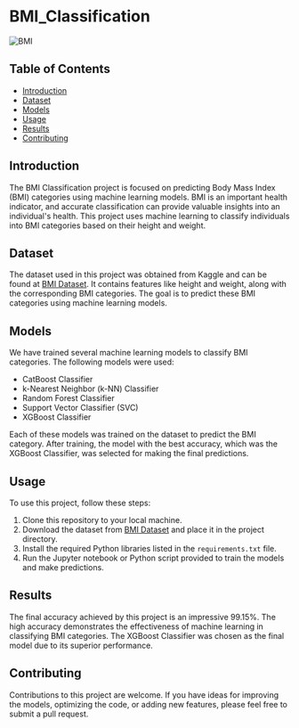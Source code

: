 # BMI_Classification

![BMI]([https://images.app.goo.gl/dVBXn3FHNLZ3h5USA](http://content.health.harvard.edu/wp-content/uploads/2023/05/992c9545-88de-49bd-876a-22c771a55a43.jpg))

## Table of Contents
- [Introduction](#introduction)
- [Dataset](#dataset)
- [Models](#models)
- [Usage](#usage)
- [Results](#results)
- [Contributing](#contributing)

## Introduction
The BMI Classification project is focused on predicting Body Mass Index (BMI) categories using machine learning models. BMI is an important health indicator, and accurate classification can provide valuable insights into an individual's health. This project uses machine learning to classify individuals into BMI categories based on their height and weight.

## Dataset
The dataset used in this project was obtained from Kaggle and can be found at [BMI Dataset](https://www.kaggle.com/datasets/sjagkoo7/bmi-body-mass-index). It contains features like height and weight, along with the corresponding BMI categories. The goal is to predict these BMI categories using machine learning models.

## Models
We have trained several machine learning models to classify BMI categories. The following models were used:
- CatBoost Classifier
- k-Nearest Neighbor (k-NN) Classifier
- Random Forest Classifier
- Support Vector Classifier (SVC)
- XGBoost Classifier

Each of these models was trained on the dataset to predict the BMI category. After training, the model with the best accuracy, which was the XGBoost Classifier, was selected for making the final predictions.

## Usage
To use this project, follow these steps:
1. Clone this repository to your local machine.
2. Download the dataset from [BMI Dataset](https://www.kaggle.com/datasets/sjagkoo7/bmi-body-mass-index) and place it in the project directory.
3. Install the required Python libraries listed in the `requirements.txt` file.
4. Run the Jupyter notebook or Python script provided to train the models and make predictions.

## Results
The final accuracy achieved by this project is an impressive 99.15%. The high accuracy demonstrates the effectiveness of machine learning in classifying BMI categories. The XGBoost Classifier was chosen as the final model due to its superior performance.

## Contributing
Contributions to this project are welcome. If you have ideas for improving the models, optimizing the code, or adding new features, please feel free to submit a pull request.
